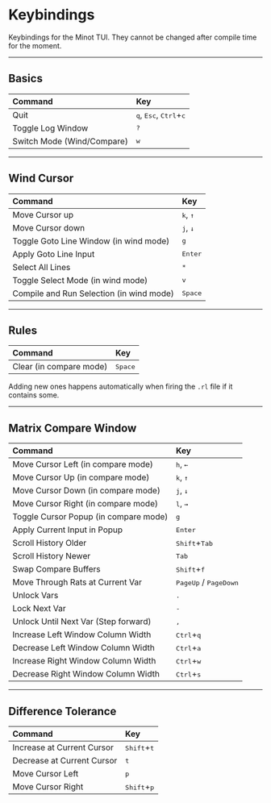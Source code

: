# Keybindings

Keybindings for the Minot TUI. They cannot be changed after compile time for the moment.

---

## Basics

| Command           | Key                                   |
| :---------------- | :------------------------------------ |
| Quit              | <kbd>q</kbd>, <kbd>Esc</kbd>, <kbd>Ctrl</kbd>+<kbd>c</kbd> |
| Toggle Log Window | <kbd>?</kbd>                          |
| Switch Mode (Wind/Compare)         | <kbd>w</kbd>    |

---

## Wind Cursor

| Command                            | Key         |
| :--------------------------------- | :---------- |
| Move Cursor up                     | <kbd>k</kbd>, <kbd>↑</kbd> |
| Move Cursor down                   | <kbd>j</kbd>, <kbd>↓</kbd> |
| Toggle Goto Line Window (in wind mode)           | <kbd>g</kbd>     |
| Apply Goto Line Input              | <kbd>Enter</kbd> |
| Select All Lines                   | <kbd>*</kbd>    |
| Toggle Select Mode (in wind mode)                | <kbd>v</kbd>     |
| Compile and Run Selection (in wind mode)         | <kbd>Space</kbd>  |

---

## Rules

| Command                    | Key       |
| :------------------------- | :-------- |
| Clear (in compare mode)                     | <kbd>Space</kbd>  |

Adding new ones happens automatically when firing the `.rl` file if it contains some.

---

## Matrix Compare Window

| Command                             | Key                                   |
| :---------------------------------- | :------------------------------------ |
| Move Cursor Left (in compare mode)                   | <kbd>h</kbd>, <kbd>←</kbd>  |
| Move Cursor Up (in compare mode)                     | <kbd>k</kbd>, <kbd>↑</kbd> |
| Move Cursor Down (in compare mode)                   | <kbd>j</kbd>, <kbd>↓</kbd> |
| Move Cursor Right (in compare mode)                  | <kbd>l</kbd>, <kbd>→</kbd> |
| Toggle Cursor Popup (in compare mode)                | <kbd>g</kbd>         |
| Apply Current Input in Popup        | <kbd>Enter</kbd>                      |
| Scroll History Older                | <kbd>Shift</kbd>+<kbd>Tab</kbd>      |
| Scroll History Newer                | <kbd>Tab</kbd>                        |
| Swap Compare Buffers                | <kbd>Shift</kbd>+<kbd>f</kbd>        |
| Move Through Rats at Current Var    | <kbd>PageUp</kbd> / <kbd>PageDown</kbd> |
| Unlock Vars                         | <kbd>.</kbd>                         |
| Lock Next Var                       | <kbd>-</kbd>                         |
| Unlock Until Next Var (Step forward)| <kbd>,</kbd>                         |
| Increase Left Window Column Width   | <kbd>Ctrl</kbd>+<kbd>q</kbd>         |
| Decrease Left Window Column Width   | <kbd>Ctrl</kbd>+<kbd>a</kbd>         |
| Increase Right Window Column Width  | <kbd>Ctrl</kbd>+<kbd>w</kbd>         |
| Decrease Right Window Column Width  | <kbd>Ctrl</kbd>+<kbd>s</kbd>         |

---

## Difference Tolerance

| Command                             | Key                                   |
| :---------------------------------- | :------------------------------------ |
| Increase at Current Cursor          | <kbd>Shift</kbd>+<kbd>t</kbd>         |
| Decrease at Current Cursor          | <kbd>t</kbd>                          |
| Move Cursor Left                    | <kbd>p</kbd>                          |
| Move Cursor Right                   | <kbd>Shift</kbd>+<kbd>p</kbd>        |
